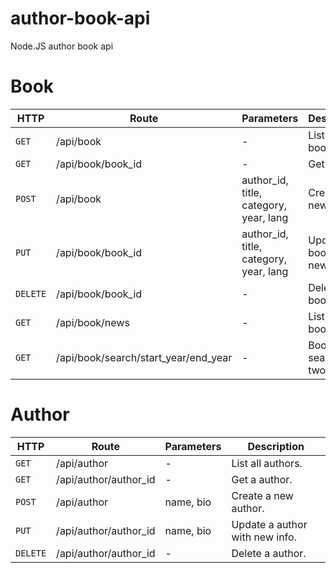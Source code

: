# author-book-api
Node.JS author book api 

# Book

| HTTP | Route | Parameters	 | Description	 |
| --- | --- | --- | --- |
| `GET`    | /api/book         | -                                      | List all books.              |
| `GET`    | /api/book/book_id | -                                      | Get a book.                  |
| `POST`   | /api/book         | author_id, title, category, year, lang | Create a new book.           |
| `PUT`    | /api/book/book_id | author_id, title, category, year, lang | Update a book with new info. |
| `DELETE` | /api/book/book_id | -                                      | Delete a book.               |
| `GET`    | /api/book/news    | -                                      | List new books.              |
| `GET`    | /api/book/search/start_year/end_year | -                   | Books search in two dates.   |


# Author

| HTTP | Route | Parameters	 | Description	 |
| --- | --- | --- | --- |
| `GET`    | /api/author           | -          | List all authors.              |
| `GET`    | /api/author/author_id | -          | Get a author.                  |
| `POST`   | /api/author           | name, bio  | Create a new author.           |
| `PUT`    | /api/author/author_id | name, bio  | Update a author with new info. |
| `DELETE` | /api/author/author_id | -          | Delete a author.               |
